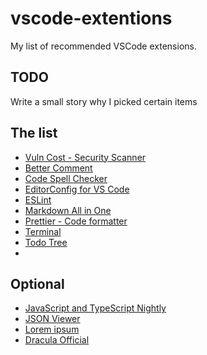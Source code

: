 # vscode-extentions

My list of recommended VSCode extensions.

## TODO

Write a small story why I picked certain items

## The list

- [Vuln Cost - Security Scanner](https://marketplace.visualstudio.com/items?itemName=snyk-security.vscode-vuln-cost)
- [Better Comment](https://marketplace.visualstudio.com/items?itemName=aaron-bond.better-comments)
- [Code Spell Checker](https://marketplace.visualstudio.com/items?itemName=streetsidesoftware.code-spell-checker)
- [EditorConfig for VS Code](https://marketplace.visualstudio.com/items?itemName=EditorConfig.EditorConfig)
- [ESLint](https://marketplace.visualstudio.com/items?itemName=dbaeumer.vscode-eslint)
- [Markdown All in One](https://marketplace.visualstudio.com/items?itemName=yzhang.markdown-all-in-one)
- [Prettier - Code formatter](https://marketplace.visualstudio.com/items?itemName=esbenp.prettier-vscode)
- [Terminal](https://marketplace.visualstudio.com/items?itemName=formulahendry.terminal)
- [Todo Tree](https://marketplace.visualstudio.com/items?itemName=Gruntfuggly.todo-tree)
- 

## Optional

- [JavaScript and TypeScript Nightly](https://marketplace.visualstudio.com/items?itemName=ms-vscode.vscode-typescript-next)
- [JSON Viewer](https://marketplace.visualstudio.com/items?itemName=ccimage.jsonviewer)
- [Lorem ipsum](https://marketplace.visualstudio.com/items?itemName=Tyriar.lorem-ipsum)
- [Dracula Official](https://marketplace.visualstudio.com/items?itemName=dracula-theme.theme-dracula)

